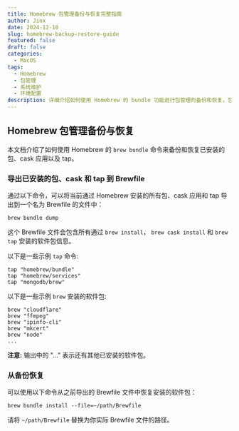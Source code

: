 ```yaml
---
title: Homebrew 包管理备份与恢复完整指南
author: Jinx
date: 2024-12-18
slug: homebrew-backup-restore-guide
featured: false
draft: false
categories:
  - MacOS
tags:
  - Homebrew
  - 包管理
  - 系统维护
  - 环境配置
description: 详细介绍如何使用 Homebrew 的 bundle 功能进行包管理的备份和恢复，包括导出已安装的包、cask 应用和 tap，以及如何从备份文件中恢复完整的开发环境
---
```


<!-- more -->

## Homebrew 包管理备份与恢复

本文档介绍了如何使用 Homebrew 的 `brew bundle` 命令来备份和恢复已安装的包、cask 应用以及 tap。

### 导出已安装的包、cask 和 tap 到 Brewfile

通过以下命令，可以将当前通过 Homebrew 安装的所有包、cask 应用和 tap 导出到一个名为 Brewfile 的文件中：

```shell
brew bundle dump
```

这个 Brewfile 文件会包含所有通过 `brew install`， `brew cask install` 和 `brew tap` 安装的软件包信息。

以下是一些示例 `tap` 命令:

```shell
tap "homebrew/bundle"
tap "homebrew/services"
tap "mongodb/brew"
```

以下是一些示例 `brew` 安装的软件包:

```shell
brew "cloudflare"
brew "ffmpeg"
brew "ipinfo-cli"
brew "mkcert"
brew "node"
...
```

**注意:** 输出中的 "..." 表示还有其他已安装的软件包。

### 从备份恢复

可以使用以下命令从之前导出的 Brewfile 文件中恢复安装的软件包：

```shell
brew bundle install --file=~/path/Brewfile
```

请将 `~/path/Brewfile` 替换为你实际 Brewfile 文件的路径。
